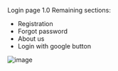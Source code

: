 Login page 1.0
Remaining sections:
- Registration
- Forgot password
- About us
- Login with google button
  
![image](https://github.com/garaven/proyecto-desarrollo-software/assets/112715997/b8b69b13-6bf3-488d-9ea8-2b0648223178)
